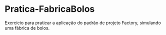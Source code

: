 # Pratica-FabricaBolos
Exercicio para praticar a aplicação do padrão de projeto Factory, simulando uma fábrica de bolos.

